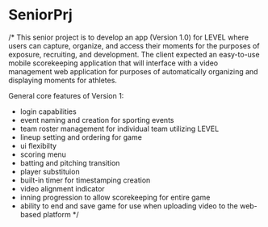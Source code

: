 # SeniorPrj
/*
This senior project is to develop an app (Version 1.0) for LEVEL where users can capture, organize, and access their moments for the purposes of exposure, recruiting, and development.
The client expected an easy-to-use mobile scorekeeping application that will interface with a video management web application for purposes of automatically organizing and displaying moments for athletes.

General core features of Version 1:
- login capabilities
- event naming and creation for sporting events
- team roster management for individual team utilizing LEVEL
- lineup setting and ordering for game
- ui flexibilty
- scoring menu
- batting and pitching transition
- player substituion
- built-in timer for timestamping creation
- video alignment indicator
- inning progression to allow scorekeeping for entire game
- ability to end and save game for use when uploading video to the web-based platform
*/
